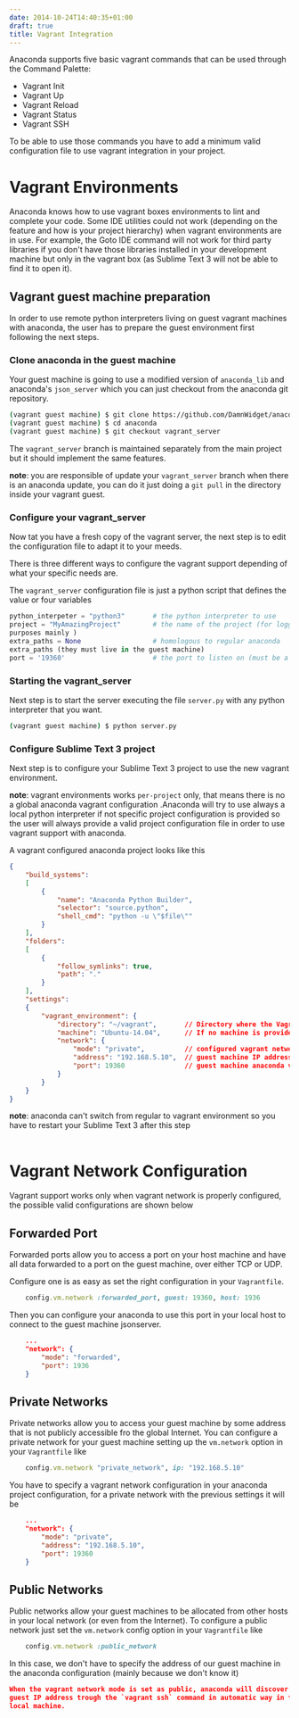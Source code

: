 ```yaml
---
date: 2014-10-24T14:40:35+01:00
draft: true
title: Vagrant Integration
---
```


Anaconda supports five basic vagrant commands that can be used through the
Command Palette:

* Vagrant Init
* Vagrant Up
* Vagrant Reload
* Vagrant Status
* Vagrant SSH

To be able to use those commands you have to add a minimum valid configuration
file to use vagrant integration in your project.

# Vagrant Environments

Anaconda knows how to use vagrant boxes environments to lint and complete
your code. Some IDE utilities could not work (depending on the feature and
how is your project hierarchy) when vagrant environments are in use. For
example, the Goto IDE command will not work for third party libraries if
you don't have those libraries installed in your development machine but
only in the vagrant box (as Sublime Text 3 will not be able to find it
to open it).

## Vagrant guest machine preparation

In order to use remote python interpreters living on guest vagrant machines
with anaconda, the user has to prepare the guest environment first following
the next steps.

### Clone anaconda in the guest machine

Your guest machine is going to use a modified version of `anaconda_lib` and
anaconda's `json_server` which you can just checkout from the anaconda git
repository.

```bash
(vagrant guest machine) $ git clone https://github.com/DamnWidget/anaconda
(vagrant guest machine) $ cd anaconda
(vagrant guest machine) $ git checkout vagrant_server
```

The `vagrant_server` branch is maintained separately from the main project
but it should implement the same features.

**note**: you are responsible of update your `vagrant_server` branch when
there is an anaconda update, you can do it just doing a `git pull` in the
directory inside your vagrant guest.

### Configure your vagrant_server

Now tat you have a fresh copy of the vagrant server, the next step is to
edit the configuration file to adapt it to your meeds.

There is three different ways to configure the vagrant support depending
of what your specific needs are.

The `vagrant_server` configuration file is just a python script that defines
the value or four variables

```python
python_interpeter = "python3"       # the python interpreter to use
project = "MyAmazingProject"        # the name of the project (for logging
purposes mainly )
extra_paths = None                  # homologous to regular anaconda
extra_paths (they must live in the guest machine)
port = '19360'                      # the port to listen on (must be a string)
```

### Starting the vagrant_server

Next step is to start the server executing the file `server.py` with any
python interpreter that you want.

```bash
(vagrant guest machine) $ python server.py
```

### Configure Sublime Text 3 project

Next step is to configure your Sublime Text 3 project to use the new vagrant
environment.

**note**: vagrant environments works `per-project` only, that means there is
no a global anaconda vagrant configuration .Anaconda will try to use always a
local python interpreter if not specific project configuration is provided so
the user will always provide a valid project configuration file in order to use
vagrant support with anaconda.

A vagrant configured anaconda project looks like this

```json
{
    "build_systems":
    [
        {
            "name": "Anaconda Python Builder",
            "selector": "source.python",
            "shell_cmd": "python -u \"$file\""
        }
    ],
    "folders":
    [
        {
            "follow_symlinks": true,
            "path": "."
        }
    ],
    "settings":
    {
        "vagrant_environment": {
            "directory": "~/vagrant",       // Directory where the Vagrantfile is located in your local machine
            "machine": "Ubuntu-14.04",      // If no machine is provided, default will be used
            "network": {
                "mode": "private",          // configured vagrant network mode
                "address": "192.168.5.10",  // guest machine IP address
                "port": 19360               // guest machine anaconda vagrant_server port
            }
        }
    }
}
```

**note**: anaconda can't switch from regular to vagrant environment so you
have to restart your Sublime Text 3 after this step
<br><br>

# Vagrant Network Configuration

Vagrant support works only when vagrant network is properly configured, the
possible valid configurations are shown below

## Forwarded Port

Forwarded ports allow you to access a port on your host machine and have all
data forwarded to a port on the guest machine, over either TCP or UDP.

Configure one is as easy as set the right configuration in your `Vagrantfile`.

```ruby
    config.vm.network :forwarded_port, guest: 19360, host: 1936
```

Then you can configure your anaconda to use this port in your local host to
connect to the guest machine jsonserver.

```json
    ...
    "network": {
        "mode": "forwarded",
        "port": 1936
    }
```

## Private Networks

Private networks allow you to access your guest machine by some address that
is not publicly accessible fro the global Internet. You can configure a private
network for your guest machine setting up the `vm.network` option in your
`Vagrantfile` like

```ruby
    config.vm.network "private_network", ip: "192.168.5.10"
```

You have to specify a vagrant network configuration in your anaconda project
configuration, for a private network with the previous settings it will be

```json
    ...
    "network": {
        "mode": "private",
        "address": "192.168.5.10",
        "port": 19360
    }
```

## Public Networks

Public networks allow your guest machines to be allocated from other hosts in
your local network (or even from the Internet). To configure a public network
just set the `vm.network` config option in your `Vagrantfile` like

```ruby
    config.vm.network :public_network
```

In this case, we don't have to specify the address of our guest machine in
the anaconda configuration (mainly because we don't know it)

```json
When the vagrant network mode is set as public, anaconda will discover the
guest IP address trough the `vagrant ssh` command in automatic way in the
local machine.

```
